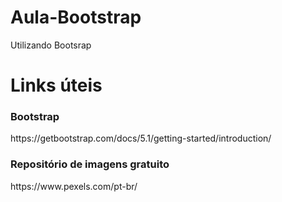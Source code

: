# Aula-Bootstrap
Utilizando Bootsrap

<h1>Links úteis</h1>

<h3>Bootstrap</h3>
https://getbootstrap.com/docs/5.1/getting-started/introduction/

<h3>Repositório de imagens gratuito</h3>
https://www.pexels.com/pt-br/
